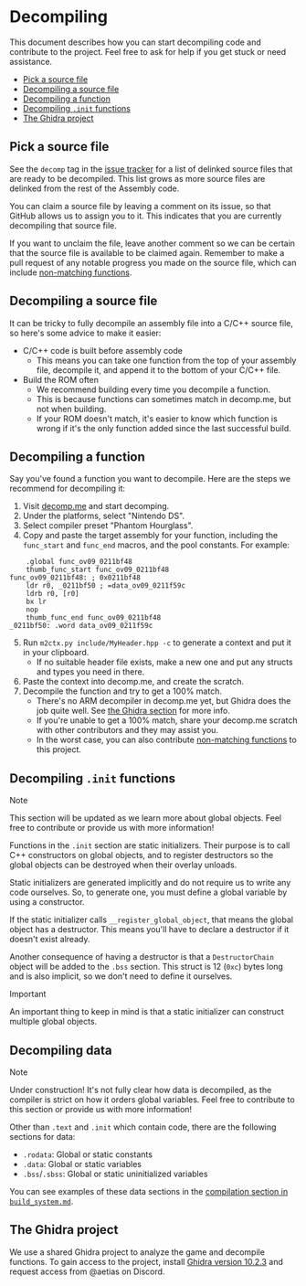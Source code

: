 # Decompiling
This document describes how you can start decompiling code and contribute to the project. Feel free to ask for help if you get
stuck or need assistance.
- [Pick a source file](#pick-a-source-file)
- [Decompiling a source file](#decompiling-a-source-file)
- [Decompiling a function](#decompiling-a-function)
- [Decompiling `.init` functions](#decompiling-init-functions)
- [The Ghidra project](#the-ghidra-project)

## Pick a source file
See the `decomp` tag in the [issue tracker](https://github.com/AetiasHax/ph/issues?q=is%3Aopen+is%3Aissue+label%3Adecomp) for
a list of delinked source files that are ready to be decompiled. This list grows as more source files are delinked from the
rest of the Assembly code.

You can claim a source file by leaving a comment on its issue, so that GitHub allows us to assign you to it. This indicates
that you are currently decompiling that source file.

If you want to unclaim the file, leave another comment so we can be certain that the source file is available to be claimed
again. Remember to make a pull request of any notable progress you made on the source file, which can include
[non-matching functions](/CONTRIBUTING.md#non-matching-functions).

## Decompiling a source file
It can be tricky to fully decompile an assembly file into a C/C++ source file, so here's some advice to make it easier:
- C/C++ code is built before assembly code
    - This means you can take one function from the top of your assembly file, decompile it, and append it to the bottom of
    your C/C++ file.
- Build the ROM often
    - We recommend building every time you decompile a function.
    - This is because functions can sometimes match in decomp.me, but not when building.
    - If your ROM doesn't match, it's easier to know which function is wrong if it's the only function added since the last
    successful build.

## Decompiling a function
Say you've found a function you want to decompile. Here are the steps we recommend for decompiling it:
1. Visit [decomp.me](https://decomp.me/) and start decomping.
1. Under the platforms, select "Nintendo DS".
1. Select compiler preset "Phantom Hourglass".
1. Copy and paste the target assembly for your function, including the `func_start` and `func_end` macros, and the pool
constants. For example:
```arm
	.global func_ov09_0211bf48
	thumb_func_start func_ov09_0211bf48
func_ov09_0211bf48: ; 0x0211bf48
	ldr r0, _0211bf50 ; =data_ov09_0211f59c
	ldrb r0, [r0]
	bx lr
	nop
	thumb_func_end func_ov09_0211bf48
_0211bf50: .word data_ov09_0211f59c
```
5. Run `m2ctx.py include/MyHeader.hpp -c` to generate a context and put it in your clipboard.
    - If no suitable header file exists, make a new one and put any structs and types you need in there.
1. Paste the context into decomp.me, and create the scratch.
1. Decompile the function and try to get a 100% match.
    - There's no ARM decompiler in decomp.me yet, but Ghidra does the job quite well. See [the Ghidra section](#the-ghidra-project)
    for more info.
    - If you're unable to get a 100% match, share your decomp.me scratch with other contributors and they may assist you.
    - In the worst case, you can also contribute [non-matching functions](/CONTRIBUTING.md#non-matching-functions) to this
    project.

## Decompiling `.init` functions
> [!NOTE]
> This section will be updated as we learn more about global objects. Feel free to contribute or provide us with more
> information!

Functions in the `.init` section are static initializers. Their purpose is to call C++ constructors on global objects, and to
register destructors so the global objects can be destroyed when their overlay unloads.

Static initializers are generated implicitly and do not require us to write any code ourselves. So, to generate one, you must
define a global variable by using a constructor.

If the static initializer calls `__register_global_object`, that means the global object has a destructor. This means you'll
have to declare a destructor if it doesn't exist already.

Another consequence of having a destructor is that a `DestructorChain` object will be added to the `.bss` section. This struct
is 12 (`0xc`) bytes long and is also implicit, so we don't need to define it ourselves.

> [!IMPORTANT]
> An important thing to keep in mind is that a static initializer can construct multiple global objects.

## Decompiling data
> [!NOTE]
> Under construction! It's not fully clear how data is decompiled, as the compiler is strict on how it orders global variables.
> Feel free to contribute to this section or provide us with more information!

Other than `.text` and `.init` which contain code, there are the following sections for data:
- `.rodata`: Global or static constants
- `.data`: Global or static variables
- `.bss`/`.sbss`: Global or static uninitialized variables

You can see examples of these data sections in the [compilation section in `build_system.md`](/docs/build_system.md#compiling-code).

## The Ghidra project
We use a shared Ghidra project to analyze the game and decompile functions. To gain access to the project, install
[Ghidra version 10.2.3](https://github.com/NationalSecurityAgency/ghidra/releases/tag/Ghidra_10.2.3_build) and request access
from @aetias on Discord.
